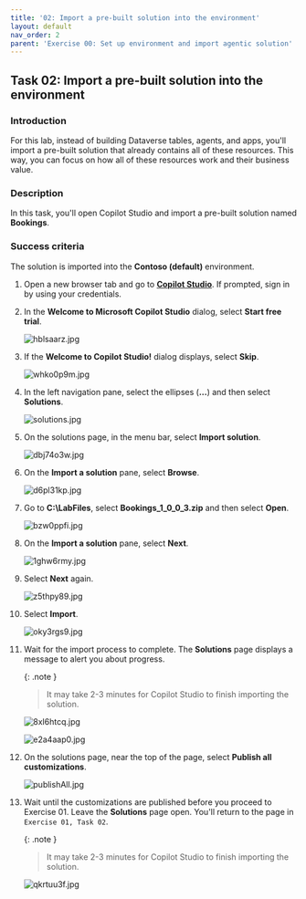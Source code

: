 ```yaml
---
title: '02: Import a pre-built solution into the environment'
layout: default
nav_order: 2
parent: 'Exercise 00: Set up environment and import agentic solution'
---
```


## Task 02: Import a pre-built solution into the environment

### Introduction 
For this lab, instead of building Dataverse tables, agents, and apps, you'll import a pre-built solution that already contains all of these resources. This way, you can focus on how all of these resources work and their business value.

 
### Description 
In this task, you'll open Copilot Studio and import a pre-built solution named **Bookings**.

 
### Success criteria
The solution is imported into the **Contoso (default)** environment.

1. Open a new browser tab and go to **[Copilot Studio](https://copilotstudio.microsoft.com)**. If prompted, sign in by using your credentials.

1. In the **Welcome to Microsoft Copilot Studio** dialog, select **Start free trial**.

    ![hblsaarz.jpg](../../media/hblsaarz.jpg)

1. If the **Welcome to Copilot Studio!** dialog displays, select **Skip**.

    ![whko0p9m.jpg](../../media/whko0p9m.jpg)

1. In the left navigation pane, select the ellipses (**...**) and then select **Solutions**.

    ![solutions.jpg](../../media/solutions.jpg) 

1. On the solutions page, in the menu bar, select **Import solution**. 

    ![dbj74o3w.jpg](../../media/dbj74o3w.jpg)

1. On the **Import a solution** pane, select **Browse**.

    ![d6pl31kp.jpg](../../media/d6pl31kp.jpg)

1. Go to **C:\LabFiles**, select **Bookings_1_0_0_3.zip** and then select **Open**. 

    ![bzw0ppfi.jpg](../../media/bzw0ppfi.jpg)

1. On the **Import a solution** pane, select **Next**. 

    ![1ghw6rmy.jpg](../../media/1ghw6rmy.jpg)

1. Select **Next** again. 

    ![z5thpy89.jpg](../../media/z5thpy89.jpg)

1. Select **Import**.

    ![oky3rgs9.jpg](../../media/oky3rgs9.jpg)

1. Wait for the import process to complete. The **Solutions** page displays a message to alert you about progress.

    {: .note }
    > It may take 2-3 minutes for Copilot Studio to finish importing the solution.

    ![8xl6htcq.jpg](../../media/8xl6htcq.jpg)

    ![e2a4aap0.jpg](../../media/e2a4aap0.jpg)

1. On the solutions page, near the top of the page, select **Publish all customizations**. 

    ![publishAll.jpg](../../media/publishAll.jpg)

1. Wait until the customizations are published before you proceed to Exercise 01. Leave the **Solutions** page open. You'll return to the page in `Exercise 01, Task 02`.

    {: .note }
    > It may take 2-3 minutes for Copilot Studio to finish importing the solution.

    ![qkrtuu3f.jpg](../../media/qkrtuu3f.jpg)
